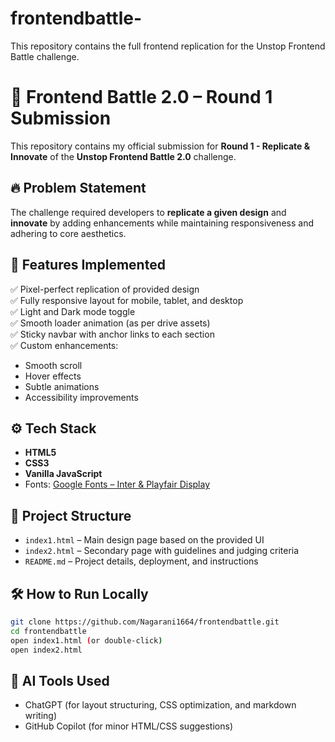 # frontendbattle-
This repository contains the full frontend replication for the Unstop Frontend Battle challenge.

# 🧩 Frontend Battle 2.0 – Round 1 Submission

This repository contains my official submission for **Round 1 - Replicate & Innovate** of the **Unstop Frontend Battle 2.0** challenge.

## 🔥 Problem Statement

The challenge required developers to **replicate a given design** and **innovate** by adding enhancements while maintaining responsiveness and adhering to core aesthetics.

## 🧠 Features Implemented

✅ Pixel-perfect replication of provided design  
✅ Fully responsive layout for mobile, tablet, and desktop  
✅ Light and Dark mode toggle  
✅ Smooth loader animation (as per drive assets)  
✅ Sticky navbar with anchor links to each section  
✅ Custom enhancements:
- Smooth scroll
- Hover effects
- Subtle animations
- Accessibility improvements

## ⚙️ Tech Stack

- **HTML5**
- **CSS3**
- **Vanilla JavaScript**
- Fonts: [Google Fonts – Inter & Playfair Display](https://fonts.google.com)
  
## 📁 Project Structure

- `index1.html` – Main design page based on the provided UI
- `index2.html` – Secondary page with guidelines and judging criteria
- `README.md` – Project details, deployment, and instructions
  
## 🛠️ How to Run Locally

```bash
git clone https://github.com/Nagarani1664/frontendbattle.git
cd frontendbattle
open index1.html (or double-click)
open index2.html

```

##  🤖 AI Tools Used

- ChatGPT (for layout structuring, CSS optimization, and markdown writing)
- GitHub Copilot (for minor HTML/CSS suggestions)





